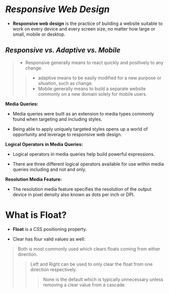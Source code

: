 # _Responsive Web Design_
* **Responsive web design** is the practice of building a website suitable to work on every device and every screen size, no matter how large or small, mobile or desktop.

## ***Responsive vs. Adaptive vs. Mobile***
>- Responsive generally means to react quickly and positively to any change.
>>- adaptive means to be easily modified for a new purpose or situation, such as change.
>>- Mobile generally means to build a separate website commonly on a new domain solely for mobile users.

**Media Queries:**
+ Media queries were built as an extension to media types commonly found when targeting and including styles.
* Being able to apply uniquely targeted styles opens up a world of opportunity and leverage to responsive web design.

**Logical Operators in Media Queries:**
- Logical operators in media queries help build powerful expressions. 
* There are three different logical operators available for use within media queries including and not and only.

**Resolution Media Feature:**
* The resolution media feature specifies the resolution of the output device in pixel density also known as dots per inch or DPI.

# What is Float?
* **Float** is a CSS positioning property.
- Clear has four valid values as well:
> Both is most commonly used which clears floats coming from either direction. 
>> Left and Right can be used to only clear the float from one direction respectively.
>>> None is the default which is typically unnecessary unless removing a clear value from a cascade.
